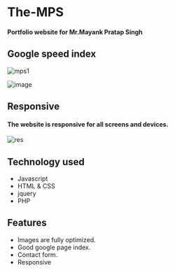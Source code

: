 # The-MPS
<h4>Portfolio website for Mr.Mayank Pratap Singh</h4>


## Google speed index


![mps1](https://user-images.githubusercontent.com/33424140/62279232-4c861e80-b467-11e9-8e6b-d3fc2c3c194e.png)


![image](https://user-images.githubusercontent.com/33424140/62278488-ccab8480-b465-11e9-89b7-4fa372159aad.png)


##  Responsive
<h4>The website is responsive for all screens and devices.</h4>

![res](https://user-images.githubusercontent.com/33424140/62279785-6116e680-b468-11e9-89e7-32bd492b4f93.png)




## Technology used

- Javascript
- HTML & CSS
- jquery 
- PHP

## Features

- Images are fully optimized.
- Good google page index.
- Contact form.
- Responsive 

